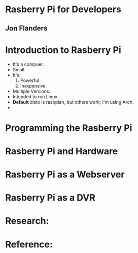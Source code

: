 # Rasberry Pi for Developers
## Jon Flanders

# Introduction to Rasberry Pi
- It's a compuer.
- Small.
- It's:
  1. Powerful
  2. Inexpensive
- Multiple Versions.
- Intended to run Linux.
- **Default** disto is rasbpian, but others work; I'm using Arch.
-



# Programming the Rasberry Pi

# Rasberry Pi and Hardware

# Rasberry Pi as a Webserver

# Rasberry Pi as a DVR

# Research:

# Reference:
